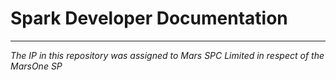 # Spark Developer Documentation

***

_The IP in this repository was assigned to Mars SPC Limited in respect of the MarsOne SP_

